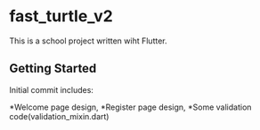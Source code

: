 # fast_turtle_v2

This is a school project written wiht Flutter.

## Getting Started

Initial commit includes:

*Welcome page design,
*Register page design,
*Some validation code(validation_mixin.dart)
